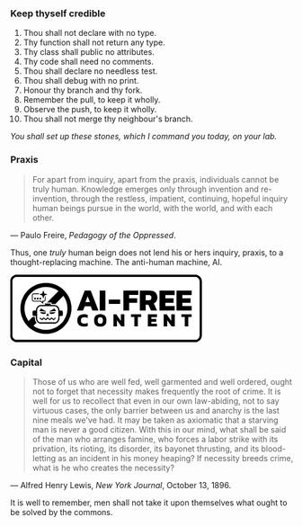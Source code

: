 ### Keep thyself credible
1. Thou shall not declare with no type.
2. Thy function shall not return any type.
3. Thy class shall public no attributes.
4. Thy code shall need no comments.
5. Thou shall declare no needless test.
6. Thou shall debug with no print.
7. Honour thy branch and thy fork.
8. Remember the pull, to keep it wholly.
9. Observe the push, to keep it wholly.
10. Thou shall not merge thy neighbour's branch.

_You shall set up these stones, which I command you today, on your lab._

### Praxis

> For apart from inquiry, apart from the praxis, individuals cannot be truly human. Knowledge emerges only through invention and re-invention, through the restless, impatient, continuing, hopeful inquiry human beings pursue in the world, with the world, and with each other.

― Paulo Freire, _Pedagogy of the Oppressed_.

Thus, one _truly_ human beign does not lend his or hers inquiry, praxis, to a thought-replacing machine. The anti-human machine, AI.

[![badge](https://github.com/oAGoulart/awesome-nollm/blob/main/badge.png)](https://github.com/oAGoulart/awesome-nollm)

### Capital

> Those of us who are well fed, well garmented and well ordered, ought not to forget that necessity makes frequently the root of crime. It is well for us to recollect that even in our own law-abiding, not to say virtuous cases, the only barrier between us and anarchy is the last nine meals we've had. It may be taken as axiomatic that a starving man is never a good citizen. With this in our mind, what shall be said of the man who arranges famine, who forces a labor strike with its privation, its rioting, its disorder, its bayonet thrusting, and its blood-letting as an incident in his money heaping? If necessity breeds crime, what is he who creates the necessity?

― Alfred Henry Lewis, _New York Journal_, October 13, 1896.

It is well to remember, men shall not take it upon themselves what ought to be solved by the commons.

